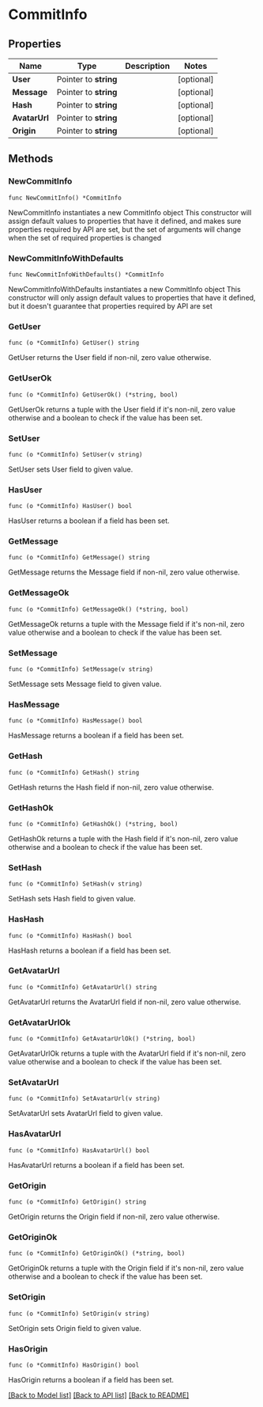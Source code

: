 # CommitInfo

## Properties

Name | Type | Description | Notes
------------ | ------------- | ------------- | -------------
**User** | Pointer to **string** |  | [optional] 
**Message** | Pointer to **string** |  | [optional] 
**Hash** | Pointer to **string** |  | [optional] 
**AvatarUrl** | Pointer to **string** |  | [optional] 
**Origin** | Pointer to **string** |  | [optional] 

## Methods

### NewCommitInfo

`func NewCommitInfo() *CommitInfo`

NewCommitInfo instantiates a new CommitInfo object
This constructor will assign default values to properties that have it defined,
and makes sure properties required by API are set, but the set of arguments
will change when the set of required properties is changed

### NewCommitInfoWithDefaults

`func NewCommitInfoWithDefaults() *CommitInfo`

NewCommitInfoWithDefaults instantiates a new CommitInfo object
This constructor will only assign default values to properties that have it defined,
but it doesn't guarantee that properties required by API are set

### GetUser

`func (o *CommitInfo) GetUser() string`

GetUser returns the User field if non-nil, zero value otherwise.

### GetUserOk

`func (o *CommitInfo) GetUserOk() (*string, bool)`

GetUserOk returns a tuple with the User field if it's non-nil, zero value otherwise
and a boolean to check if the value has been set.

### SetUser

`func (o *CommitInfo) SetUser(v string)`

SetUser sets User field to given value.

### HasUser

`func (o *CommitInfo) HasUser() bool`

HasUser returns a boolean if a field has been set.

### GetMessage

`func (o *CommitInfo) GetMessage() string`

GetMessage returns the Message field if non-nil, zero value otherwise.

### GetMessageOk

`func (o *CommitInfo) GetMessageOk() (*string, bool)`

GetMessageOk returns a tuple with the Message field if it's non-nil, zero value otherwise
and a boolean to check if the value has been set.

### SetMessage

`func (o *CommitInfo) SetMessage(v string)`

SetMessage sets Message field to given value.

### HasMessage

`func (o *CommitInfo) HasMessage() bool`

HasMessage returns a boolean if a field has been set.

### GetHash

`func (o *CommitInfo) GetHash() string`

GetHash returns the Hash field if non-nil, zero value otherwise.

### GetHashOk

`func (o *CommitInfo) GetHashOk() (*string, bool)`

GetHashOk returns a tuple with the Hash field if it's non-nil, zero value otherwise
and a boolean to check if the value has been set.

### SetHash

`func (o *CommitInfo) SetHash(v string)`

SetHash sets Hash field to given value.

### HasHash

`func (o *CommitInfo) HasHash() bool`

HasHash returns a boolean if a field has been set.

### GetAvatarUrl

`func (o *CommitInfo) GetAvatarUrl() string`

GetAvatarUrl returns the AvatarUrl field if non-nil, zero value otherwise.

### GetAvatarUrlOk

`func (o *CommitInfo) GetAvatarUrlOk() (*string, bool)`

GetAvatarUrlOk returns a tuple with the AvatarUrl field if it's non-nil, zero value otherwise
and a boolean to check if the value has been set.

### SetAvatarUrl

`func (o *CommitInfo) SetAvatarUrl(v string)`

SetAvatarUrl sets AvatarUrl field to given value.

### HasAvatarUrl

`func (o *CommitInfo) HasAvatarUrl() bool`

HasAvatarUrl returns a boolean if a field has been set.

### GetOrigin

`func (o *CommitInfo) GetOrigin() string`

GetOrigin returns the Origin field if non-nil, zero value otherwise.

### GetOriginOk

`func (o *CommitInfo) GetOriginOk() (*string, bool)`

GetOriginOk returns a tuple with the Origin field if it's non-nil, zero value otherwise
and a boolean to check if the value has been set.

### SetOrigin

`func (o *CommitInfo) SetOrigin(v string)`

SetOrigin sets Origin field to given value.

### HasOrigin

`func (o *CommitInfo) HasOrigin() bool`

HasOrigin returns a boolean if a field has been set.


[[Back to Model list]](../README.md#documentation-for-models) [[Back to API list]](../README.md#documentation-for-api-endpoints) [[Back to README]](../README.md)


